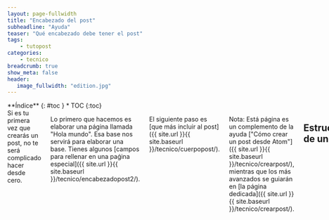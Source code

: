 ```yaml
---
layout: page-fullwidth
title: "Encabezado del post"
subheadline: "Ayuda"
teaser: "Qué encabezado debe tener el post"
tags:
    - tutopost
categories:
    - tecnico
breadcrumb: true
show_meta: false
header:
   image_fullwidth: "edition.jpg"
---
```

<div class="row">
<div class="medium-4 medium-push-8 columns" markdown="1">
<div class="panel radius" markdown="1">
**Índice**
{: #toc }
*  TOC
{:toc}
</div>
</div><!-- /.medium-4.columns -->

<div class="medium-8 medium-pull-4 columns" markdown="1">
Si es tu primera vez que crearás un post, no te será complicado hacer desde cero.

Lo primero que hacemos es elaborar una página llamada "Hola mundo". Esa base nos servirá para elaborar una base. Tienes algunos [campos para rellenar en una paǵina especial]({{ site.url }}{{ site.baseurl }}/tecnico/encabezadopost2/).

El siguiente paso es [que más incluir al post]({{ site.url }}{{ site.baseurl }}/tecnico/cuerpopost/).

Nota: Está página es un complemento de la ayuda ["Cómo crear un post desde Atom"]({{ site.url }}{{ site.baseurl }}/tecnico/crearpost/), mientras que los más avanzados se guiarán en [la página dedicada]({{ site.url }}{{ site.baseurl }}/tecnico/crearpost/).

## Estructura de un post
Al crear un archivo 12-12-titulo.md, tendrás que presentar el título y otras partes para mostrar en la publicación (categorías y etiquetas). Las carpetas y categorías lo encontarás en [la página dedicada]({{ site.url }}{{ site.baseurl }}/tecnico/folders/).

~~~
---
layout: page
#
# Contenido
#
title: "Hola mundo"
subheadline: "Subtítulo"
teaser: "Descripción"
meta_description: "Palabras claves"
categories:
  - tutoriales
tags:
  - mitag
#
# Estilo
#
---
{% include alert success='Esta página es un extracto de la serie de tutoriales, <a href="/tutopost">Tutopost</a>, para desarrollo en Jekyll' %}

Cuerpo del texto
~~~

### Con una imagen de fondo

Eso es opcional, añade una imagen para decorar el contenido. El resultado sería [decorativo]({{ site.url }}{{ site.baseurl }}/header/).

~~~
---
layout: page
#
# Contenido
#
title: "Hola mundo"
subheadline: "Subtítulo"
teaser: "Descripción"
meta_description: "Palabras claves"
categories:
  - tutoriales
tags:
  - mitag
#
# Estilo
#
image:
    title: title_image.jpg
    thumb: thumbnail_image.jpg
    homepage: header_homepage_13.jpg
    caption: Image by Phlow
    caption_url: "http://phlow.de/"
---
Cuerpo del texto
~~~

### Vídeo de fondo
También puedes usar una vídeo de fondo. Muy adecuado a presentar una grabación sin recurrir demasiado al texto.

~~~
---
layout: video
#
# Contenido
#
title: "Hola mundo"
subheadline: "Subtítulo"
teaser: "Descripción"
meta_description: "Palabras claves"
categories:
  - tutoriales
tags:
  - mitag
  - video
#
# Estilo
#
iframe: "<iframe width='970' height='546' src='//www.youtube.com/embed/12345678' frameborder='0' allowfullscreen></iframe>"
video:
    embedURL: ""
    contentURL: ""
    thumbnailUrl: ""
---
Cuerpo del texto
~~~

## Extra

### Para manual, columna adicional
Añade:
~~~
sidebar: right
~~~

### Línea debajo del encabezado

Si quieres añadir un línea debajo del encabezado, define al iniciar el texto como:

`subheadline:  "Subheadline"`

### Miga de pan

Para añadir una miga de pan o [breadcrumbs](https://es.wikipedia.org/wiki/Miga_de_pan_(inform%C3%A1tica)), añade:

{% highlight html %}
breadcrumb: true
{% endhighlight %}

### Comentarios

Puedes usar comentarios con *Feeling Responsive* cortesía de Disqus. Si usas Disqus-Comments abre `config.yml` y establece en el `disqus_shortname`. [Sitio web de Disqus ›](https://disqus.com/websites/)

Por defecto, están desactivados y puedes personalizar en `config.yml`. Para **activar comentarios** añade el código `comments: true` debajo de `layout: page`.

<small markdown="1">[Ir al índice](#toc)</small>
{: .text-right }

<a class="radius button small" href="{{ site.url }}{{ site.baseurl }}/cuerpopost/">Ver información del cuerpo del post ›</a>

## Agradecimientos

La plantilla está basada en la [documentación de Jekyll](https://jekyllrb.com/docs/posts/).

</div><!-- /.medium-8.columns -->
</div><!-- /.row -->
